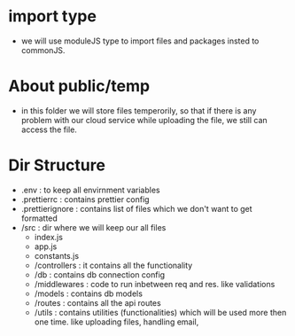 # import type

- we will use moduleJS type to import files and packages insted to commonJS.

# About public/temp

- in this folder we will store files temperorily, so that if there is any problem with our cloud service while uploading the file, we still can access the file.

# Dir Structure

- .env : to keep all envirnment variables
- .prettierrc : contains prettier config
- .prettierignore : contains list of files which we don't want to get formatted
- /src : dir where we will keep our all files
  - index.js
  - app.js
  - constants.js
  - /controllers : it contains all the functionality
  - /db : contains db connection config
  - /middlewares : code to run inbetween req and res. like validations
  - /models : contains db models
  - /routes : contains all the api routes
  - /utils : contains utilities (functionalities) which will be used more then one time. like uploading files, handling email,
